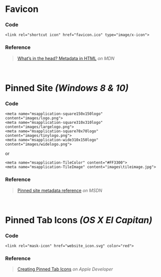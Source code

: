 # Favicon
### Code
```
<link rel="shortcut icon" href="favicon.ico" type="image/x-icon">
```

### Reference
> [What’s in the head? Metadata in HTML](https://developer.mozilla.org/en-US/docs/Learn/HTML/Introduction_to_HTML/The_head_metadata_in_HTML#Adding_custom_icons_to_your_site) _on MDN_

<br />

# Pinned Site _(Windows 8 & 10)_
### Code
```
<meta name="msapplication-square150x150logo" content="images/logo.png">
<meta name="msapplication-square310x310logo" content="images/largelogo.png">
<meta name="msapplication-square70x70logo" content="images/tinylogo.png">
<meta name="msapplication-wide310x150logo" content="images/widelogo.png">
```
or
```
<meta name="msapplication-TileColor" content="#FF3300">
<meta name="msapplication-TileImage" content="images\tileimage.jpg">
```

### Reference
> [Pinned site metadata reference](https://msdn.microsoft.com/en-us/library/dn255024(v=vs.85).aspx) _on MSDN_


<br />

# Pinned Tab Icons _(OS X El Capitan)_
### Code

```
<link rel="mask-icon" href="website_icon.svg" color="red">
```

### Reference
> [Creating Pinned Tab Icons](https://developer.apple.com/library/content/documentation/AppleApplications/Reference/SafariWebContent/pinnedTabs/pinnedTabs.html) _on Apple Developer_
